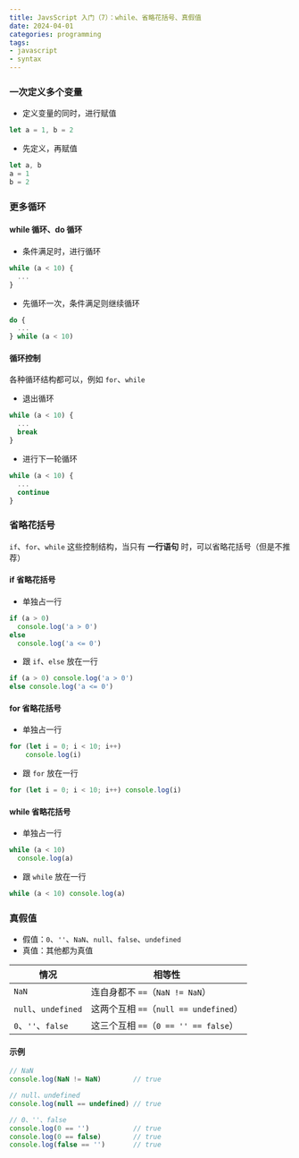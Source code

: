 ```yaml
---
title: JavsScript 入门（7）：while、省略花括号、真假值
date: 2024-04-01
categories: programming
tags: 
- javascript
- syntax
---
```


### 一次定义多个变量

- 定义变量的同时，进行赋值

```javascript
let a = 1, b = 2
```

- 先定义，再赋值

```javascript
let a, b
a = 1
b = 2
```

### 更多循环

#### while 循环、do 循环

-  条件满足时，进行循环

```javascript
while (a < 10) {
  ...
}
```

- 先循环一次，条件满足则继续循环

```javascript
do {
  ...
} while (a < 10)
```

#### 循环控制

各种循环结构都可以，例如 `for`、`while`

- 退出循环

```javascript
while (a < 10) {
  ...
  break
}
```

- 进行下一轮循环

```javascript
while (a < 10) {
  ...
  continue
}
```

### 省略花括号

`if`、`for`、`while` 这些控制结构，当只有 **一行语句** 时，可以省略花括号（但是不推荐）

#### if 省略花括号

- 单独占一行

```javascript
if (a > 0)
  console.log('a > 0')
else
  console.log('a <= 0')
```

- 跟 `if`、`else` 放在一行

```javascript
if (a > 0) console.log('a > 0')
else console.log('a <= 0')
```

#### for 省略花括号

- 单独占一行

```javascript
for (let i = 0; i < 10; i++)
    console.log(i)
```

- 跟 `for` 放在一行

```javascript
for (let i = 0; i < 10; i++) console.log(i)
```

#### while 省略花括号

- 单独占一行

```javascript
while (a < 10)
  console.log(a)
```

- 跟 `while` 放在一行

```javascript
while (a < 10) console.log(a)
```

### 真假值

- 假值：`0`、`''`、`NaN`、`null`、`false`、`undefined`
- 真值：其他都为真值

| 情况 | 相等性 |
| --- | --- |
| `NaN` | 连自身都不 `==`（`NaN != NaN`） |
| `null`、`undefined` | 这两个互相 `==`（`null == undefined`） |
| `0`、`''`、`false` | 这三个互相 `==`（`0 == '' == false`） |

#### 示例

```javascript
// NaN
console.log(NaN != NaN)        // true

// null、undefined
console.log(null == undefined) // true

// 0、''、false
console.log(0 == '')           // true
console.log(0 == false)        // true
console.log(false == '')       // true
```

